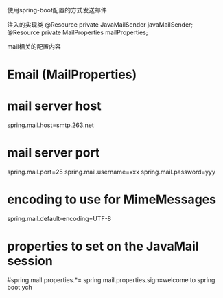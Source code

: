 使用spring-boot配置的方式发送邮件

注入的实现类
@Resource
private JavaMailSender javaMailSender;
@Resource
private MailProperties mailProperties;
  
mail相关的配置内容
# Email (MailProperties)
# mail server host
spring.mail.host=smtp.263.net
# mail server port
spring.mail.port=25
spring.mail.username=xxx
spring.mail.password=yyy
# encoding to use for MimeMessages
spring.mail.default-encoding=UTF-8
# properties to set on the JavaMail session
#spring.mail.properties.*=
spring.mail.properties.sign=welcome to spring boot ych
